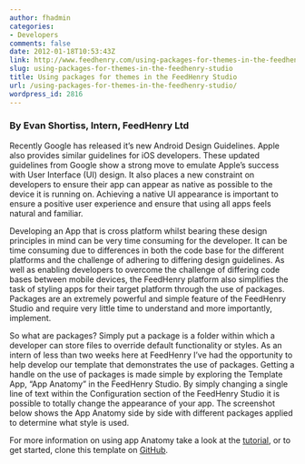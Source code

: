 ```yaml
---
author: fhadmin
categories:
- Developers
comments: false
date: 2012-01-18T10:53:43Z
link: http://www.feedhenry.com/using-packages-for-themes-in-the-feedhenry-studio/
slug: using-packages-for-themes-in-the-feedhenry-studio
title: Using packages for themes in the FeedHenry Studio
url: /using-packages-for-themes-in-the-feedhenry-studio/
wordpress_id: 2816
---
```


### By Evan Shortiss, Intern, FeedHenry Ltd


Recently Google has released it’s new Android Design Guidelines. Apple also provides similar guidelines for iOS developers. These updated guidelines from Google show a strong move to emulate Apple’s success with User Interface (UI) design. It also places a new constraint on developers to ensure their app can appear as native as possible to the device it is running on. Achieving a native UI appearance is important to ensure a positive user experience and ensure that using all apps feels natural and familiar.

Developing an App that is cross platform whilst bearing these design principles in mind can be very time consuming for the developer. It can be time consuming due to differences in both the code base for the different platforms and the challenge of adhering to differing design guidelines. As well as enabling developers to overcome the challenge of differing code bases between mobile devices, the FeedHenry platform also simplifies the task of styling apps for their target platform through the use of packages. Packages are an extremely powerful and simple feature of the FeedHenry Studio and require very little time to understand and more importantly, implement.

So what are packages? Simply put a package is a folder within which a developer can store files to override default functionality or styles. As an intern of less than two weeks here at FeedHenry I’ve had the opportunity to help develop our template that demonstrates the use of packages. Getting a handle on the use of packages is made simple by exploring the Template App, “App Anatomy” in the FeedHenry Studio. By simply changing a single line of text within the Configuration section of the FeedHenry Studio it is possible to totally change the appearance of your app. The screenshot below shows the App Anatomy side by side with different packages applied to determine what style is used.

For more information on using app Anatomy take a look at the [tutorial](http://docs.feedhenry.com/training-labs/app-anatomy/), or to get started, clone this template on [GitHub](http://www.github.com/feedhenry/App-Anatomy).
